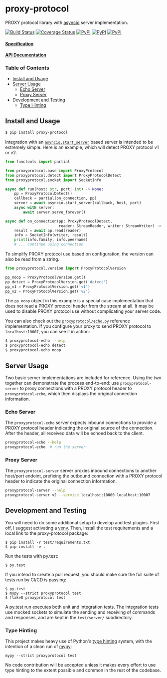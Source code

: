 proxy-protocol
==============

PROXY protocol library with [asyncio][2] server implementation.

[![Build Status](https://travis-ci.com/icgood/proxy-protocol.svg?branch=master)](https://travis-ci.com/icgood/proxy-protocol)
[![Coverage Status](https://coveralls.io/repos/icgood/proxy-protocol/badge.svg)](https://coveralls.io/r/icgood/proxy-protocol)
[![PyPI](https://img.shields.io/pypi/v/proxy-protocol.svg)](https://pypi.python.org/pypi/proxy-protocol)
[![PyPI](https://img.shields.io/pypi/pyversions/proxy-protocol.svg)](https://pypi.python.org/pypi/proxy-protocol)
[![PyPI](https://img.shields.io/pypi/l/proxy-protocol.svg)](https://pypi.python.org/pypi/proxy-protocol)

#### [Specification](https://www.haproxy.org/download/1.8/doc/proxy-protocol.txt)
#### [API Documentation](http://icgood.github.io/proxy-protocol/)

### Table of Contents

* [Install and Usage](#install-and-usage)
* [Server Usage](#server-usage)
  * [Echo Server](#echo-server)
  * [Proxy Server](#proxy-server)
* [Development and Testing](#development-and-testing)
  * [Type Hinting](#type-hinting)

## Install and Usage

```bash
$ pip install proxy-protocol
```

Integration with an [`asyncio.start_server`][3] based server is intended to be
extremely simple. Here is an example, which will detect PROXY protocol v1 or
v2.

```python
from functools import partial

from proxyprotocol.base import ProxyProtocol
from proxyprotocol.detect import ProxyProtocolDetect
from proxyprotocol.socket import SocketInfo

async def run(host: str, port: int) -> None:
    pp = ProxyProtocolDetect()
    callback = partial(on_connection, pp)
    server = await asyncio.start_server(callback, host, port)
    async with server:
        await server.serve_forever()

async def on_connection(pp: ProxyProtocolDetect,
                        reader: StreamReader, writer: StreamWriter) -> None:
    result = await pp.read(reader)
    info = SocketInfo(writer, result)
    print(info.family, info.peername)
    # ... continue using connection
```

To simplify PROXY protocol use based on configuration, the version can also be
read from a string.

```python
from proxyprotocol.version import ProxyProtocolVersion

pp_noop = ProxyProtocolVersion.get()
pp_detect = ProxyProtocolVersion.get('detect')
pp_v1 = ProxyProtocolVersion.get('v1')
pp_v2 = ProxyProtocolVersion.get('v2')
```

The `pp_noop` object in this example is a special case implementation that does
not read a PROXY protocol header from the stream at all. It may be used to
disable PROXY protocol use without complicating your server code.

You can also check out the [`proxyprotocol/echo.py`][4] reference
implementation. If you configure your proxy to send PROXY protocol to
`localhost:10007`, you can see it in action:

```bash
$ proxyprotocol-echo --help
$ proxyprotocol-echo detect
$ proxyprotocol-echo noop
```

## Server Usage

Two basic server implementations are included for reference. Using the two
together can demonstrate the process end-to-end: use `proxyprotocol-server`
to proxy connections with a PROXY protocol header to `proxyprotocol-echo`,
which then displays the original connection information.

### Echo Server

The `proxyprotocol-echo` server expects inbound connections to provide a PROXY
protocol header indicating the original source of the connection. After the
header, all received data will be echoed back to the client.

```bash
proxyprotocol-echo --help
proxyprotocol-echo  # run the server
```

### Proxy Server

The `proxyprotocol-server` server proxies inbound connections to another
host/port endoint, prefixing the outbound connection with a PROXY protocol
header to indicate the original connection information.

```bash
proxyprotocol-server --help
proxyprotocol-server v2 --service localhost:10000 localhost:10007
```

## Development and Testing

You will need to do some additional setup to develop and test plugins. First
off, I suggest activating a [venv][5]. Then, install the test requirements and
a local link to the proxy-protocol package:

```
$ pip install -r test/requirements.txt
$ pip install -e .
```

Run the tests with py.test:

```
$ py.test
```

If you intend to create a pull request, you should make sure the full suite of
tests run by CI/CD is passing:

```
$ py.test
$ mypy --strict proxyprotocol test
$ flake8 proxyprotocol test
```

A py.test run executes both unit and integration tests. The integration tests
use mocked sockets to simulate the sending and receiving of commands and
responses, and are kept in the `test/server/` subdirectory.

### Type Hinting

This project makes heavy use of Python's [type hinting][6] system, with the
intention of a clean run of [mypy][7]:

```
mypy --strict proxyprotocol test
```

No code contribution will be accepted unless it makes every effort to use type
hinting to the extent possible and common in the rest of the codebase.

[2]: https://docs.python.org/3/library/asyncio.html
[3]: https://docs.python.org/3/library/asyncio-stream.html#asyncio.start_server
[4]: https://github.com/icgood/proxy-protocol/blob/master/proxyprotocol/echo.py
[5]: https://docs.python.org/3/library/venv.html
[6]: https://www.python.org/dev/peps/pep-0484/
[7]: http://mypy-lang.org/
